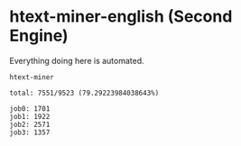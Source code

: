 # htext-miner-english (Second Engine)

Everything doing here is automated.

```
htext-miner

total: 7551/9523 (79.29223984038643%)

job0: 1701
job1: 1922
job2: 2571
job3: 1357
```